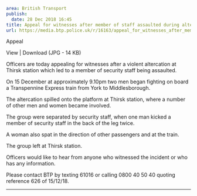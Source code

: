 ```yaml
area: British Transport
publish:
  date: 28 Dec 2018 16:45
title: Appeal for witnesses after member of staff assaulted during altercation - Thirsk
url: https://media.btp.police.uk/r/16163/appeal_for_witnesses_after_member_of_staff_assaul
```

Appeal

View | Download (JPG - 14 KB)

Officers are today appealing for witnesses after a violent altercation at Thirsk station which led to a member of security staff being assaulted.

On 15 December at approximately 9.10pm two men began fighting on board a Transpennine Express train from York to Middlesborough.

The altercation spilled onto the platform at Thirsk station, where a number of other men and women became involved.

The group were separated by security staff, when one man kicked a member of security staff in the back of the leg twice.

A woman also spat in the direction of other passengers and at the train.

The group left at Thirsk station.

Officers would like to hear from anyone who witnessed the incident or who has any information.

Please contact BTP by texting 61016 or calling 0800 40 50 40 quoting reference 626 of 15/12/18.

** **

